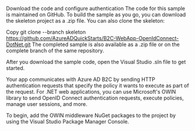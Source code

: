 Download the code and configure authentication
The code for this sample is maintained on GitHub. To build the sample as you go, you can download the skeleton project as a .zip file. You can also clone the skeleton:

Copy
git clone --branch skeleton https://github.com/AzureADQuickStarts/B2C-WebApp-OpenIdConnect-DotNet.git
The completed sample is also available as a .zip file or on the complete branch of the same repository.

After you download the sample code, open the Visual Studio .sln file to get started.

Your app communicates with Azure AD B2C by sending HTTP authentication requests that specify the policy it wants to execute as part of the request. For .NET web applications, you can use Microsoft's OWIN library to send OpenID Connect authentication requests, execute policies, manage user sessions, and more.

To begin, add the OWIN middleware NuGet packages to the project by using the Visual Studio Package Manager Console.
